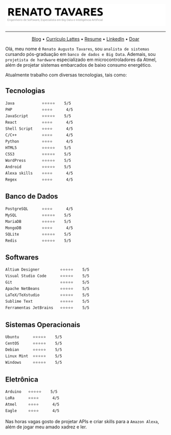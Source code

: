 ![Renato Augusto Tavares](https://raw.githubusercontent.com/rat/rat/master/img/cover.jpg)
- - -

<p align="center">
  <a href="http://renatotavares.com">Blog</a> •
  <a href="https://lattes.cnpq.br/9521612341950206">Currículo Lattes</a> •
  <a href="https://raw.githubusercontent.com/rat/rat/master/resume/lattes.pdf">Resume</a> •
  <a href="https://www.linkedin.com/in/java">LinkedIn</a> •
  <a href="https://www.paypal.com/cgi-bin/webscr?cmd=_s-xclick&hosted_button_id=YKQFN3FEKRFWL&source=url">Doar</a>
</p>

Olá, meu nome é `Renato Augusto Tavares`, sou `analista de sistemas` cursando pós-graduação em `banco de dados e Big Data`. Ademais, sou `projetista de hardware` especializado em microcontroladores da Atmel, além de projetar sistemas embarcados de baixo consumo energético. 

Atualmente trabalho com diversas tecnologias, tais como:

## Tecnologias 

```text
Java            ⭐⭐⭐⭐⭐    5/5 
PHP             ⭐⭐⭐⭐      4/5 
JavaScript      ⭐⭐⭐⭐⭐    5/5 
React           ⭐⭐⭐⭐      4/5 
Shell Script    ⭐⭐⭐⭐      4/5 
C/C++           ⭐⭐⭐⭐      4/5 
Python          ⭐⭐⭐⭐      4/5 
HTML5           ⭐⭐⭐⭐⭐    5/5 
CSS3            ⭐⭐⭐⭐⭐    5/5 
WordPress       ⭐⭐⭐⭐⭐    5/5 
Android         ⭐⭐⭐⭐⭐    5/5 
Alexa skills    ⭐⭐⭐⭐      4/5 
Regex           ⭐⭐⭐⭐      4/5
```

## Banco de Dados
```text
PostgreSQL      ⭐⭐⭐⭐      4/5 
MySQL           ⭐⭐⭐⭐⭐    5/5 
MariaDB         ⭐⭐⭐⭐⭐    5/5
MongoDB         ⭐⭐⭐⭐      4/5
SQLite          ⭐⭐⭐⭐⭐    5/5
Redis           ⭐⭐⭐⭐⭐    5/5
```

## Softwares
```text
Altium Designer         ⭐⭐⭐⭐⭐    5/5 
Visual Studio Code      ⭐⭐⭐⭐⭐    5/5 
Git                     ⭐⭐⭐⭐⭐    5/5
Apache NetBeans         ⭐⭐⭐⭐⭐    5/5
LaTeX/TeXstudio         ⭐⭐⭐⭐⭐    5/5
Sublime Text            ⭐⭐⭐⭐⭐    5/5
Ferramentas JetBrains   ⭐⭐⭐⭐⭐    5/5
```

## Sistemas Operacionais
```text
Ubuntu      ⭐⭐⭐⭐⭐    5/5 
CentOS      ⭐⭐⭐⭐⭐    5/5 
Debian      ⭐⭐⭐⭐⭐    5/5
Linux Mint  ⭐⭐⭐⭐⭐    5/5
Windows     ⭐⭐⭐⭐⭐    5/5
```

## Eletrônica
```text
Arduino   ⭐⭐⭐⭐⭐    5/5
LoRa      ⭐⭐⭐⭐      4/5
Atmel     ⭐⭐⭐⭐      4/5
Eagle     ⭐⭐⭐⭐      4/5
```

Nas horas vagas gosto de projetar APIs e criar skills para a `Amazon Alexa`, além de jogar meu amado xadrez e ler.

